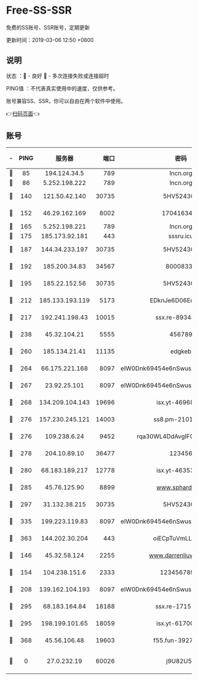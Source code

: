 # Free-SS-SSR

免费的SS账号、SSR账号，定期更新

更新时间：2019-03-06 12:50 +0800

## 说明

状态     ：🙂 - 良好 🙁 - 多次连接失败或连接超时

PING值   ：不代表真实使用中的速度，仅供参考。

账号兼容SS、SSR，你可以自由在两个软件中使用。

👉[扫码页面](https://liesauer.github.io/free-ss-ssr.github.io/)👈

## 账号

|-|PING|服务器|端口|密码|加密方式|区域|
|:----:|:----:|:-----:|-----:|:----:|:----:|:----:|
|🙂|85|194.124.34.5|789|lncn.org|rc4|JP|
|🙂|86|5.252.198.222|789|lncn.org|rc4|JP|
|🙂|140|121.50.42.140|30735|5HV52430C|aes-256-cfb|JP|
|🙂|152|46.29.162.169|8002|1704163453|aes-256-cfb|RU|
|🙂|165|5.252.198.221|789|lncn.org|rc4|JP|
|🙂|175|185.173.92.181|443|sssru.icu|rc4-md5|RU|
|🙂|187|144.34.233.197|30735|5HV52430C|aes-256-cfb|US|
|🙂|192|185.200.34.83|34567|80008331|aes-256-cfb|US|
|🙂|195|185.22.152.56|30735|5HV52430C|aes-256-cfb|RU|
|🙂|212|185.133.193.119|5173|EDknJe6D06EoWDaw|aes-256-cfb|US|
|🙂|217|192.241.198.43|10015|ssx.re-89348250|aes-256-cfb|US|
|🙂|238|45.32.104.21|5555|456789|aes-256-cfb|SG|
|🙂|260|185.134.21.41|11135|edgkeb|aes-256-cfb|GB|
|🙂|264|66.175.221.168|8097|eIW0Dnk69454e6nSwuspv9DmS201tQ0D|aes-256-cfb|US|
|🙂|267|23.92.25.101|8097|eIW0Dnk69454e6nSwuspv9DmS201tQ0D|aes-256-cfb|US|
|🙂|268|134.209.104.143|19696|isx.yt-46968452|aes-256-cfb|SG|
|🙂|276|157.230.245.121|14003|ss8.pm-21010216|aes-256-cfb|SG|
|🙂|276|109.238.6.24|9452|rqa30WL4DdAvgIFG6Fs3znzTa|aes-256-cfb|FR|
|🙂|278|204.10.89.10|36477|123456|aes-256-cfb|US|
|🙂|280|68.183.189.217|12778|isx.yt-46353039|aes-256-cfb|SG|
|🙂|285|45.76.125.90|8899|www.sphard.com|aes-256-cfb|JP|
|🙂|297|31.132.38.215|30735|5HV52430C|aes-256-cfb|US|
|🙂|335|199.223.119.83|8097|eIW0Dnk69454e6nSwuspv9DmS201tQ0D|aes-256-cfb|US|
|🙂|363|144.202.30.204|443|oiECpTuVmLLxk4Ts|aes-256-cfb|US|
|🙂|146|45.32.58.124|2255|www.darrenliuwei.com|aes-256-cfb|JP|
|🙂|154|104.238.151.6|2333|12345678900|aes-256-cfb|JP|
|🙂|208|139.162.104.193|8097|eIW0Dnk69454e6nSwuspv9DmS201tQ0D|aes-256-cfb|JP|
|🙁|295|68.183.164.84|18188|ssx.re-17151822|aes-256-cfb|US|
|🙁|295|198.199.101.65|18059|isx.yt-61700807|aes-256-cfb|US|
|🙁|368|45.56.106.48|19603|f55.fun-39271360|aes-256-cfb|US|
|🙁|0|27.0.232.19|60026|j9U82U53|xchacha20-ietf-poly1305|HK|
